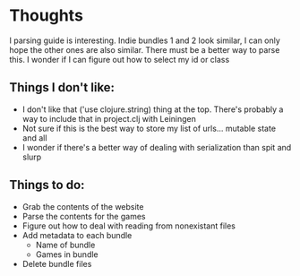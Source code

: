 Thoughts
========

I parsing guide is interesting. Indie bundles 1 and 2 look similar, I can only hope the other ones are also similar. There must be a better way to parse this. I wonder if I can figure out how to select my id or class

Things I don't like:
--------------------

* I don't like that ('use clojure.string) thing at the top. There's probably a way to include that in project.clj with Leiningen
* Not sure if this is the best way to store my list of urls... mutable state and all
* I wonder if there's a better way of dealing with serialization than spit and slurp

Things to do:
-------------

* Grab the contents of the website
* Parse the contents for the games
* Figure out how to deal with reading from nonexistant files
* Add metadata to each bundle
	* Name of bundle
	* Games in bundle
* Delete bundle files

